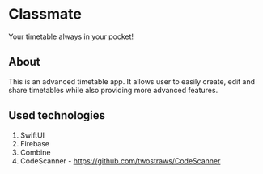 # Classmate
Your timetable always in your pocket!

## About
This is an advanced timetable app. It allows user to easily create, edit and share timetables while also providing more advanced features.

## Used technologies
1. SwiftUI
2. Firebase
3. Combine
4. CodeScanner - https://github.com/twostraws/CodeScanner
